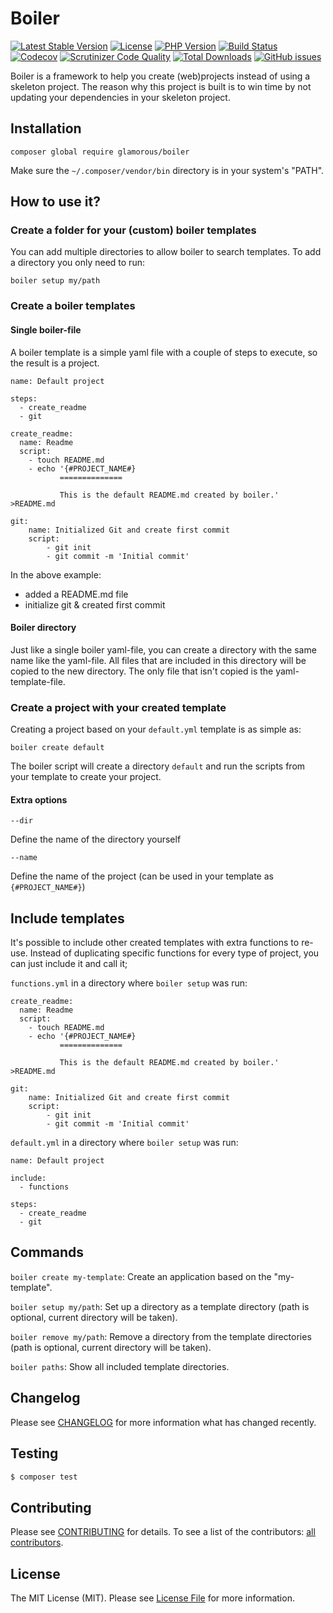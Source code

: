 Boiler
========

[![Latest Stable Version](https://poser.pugx.org/glamorous/boiler/v/stable)](https://packagist.org/packages/glamorous/boiler)
[![License](https://img.shields.io/github/license/glamorous/boiler.svg)](https://github.com/glamorous/boiler)
[![PHP Version](https://img.shields.io/packagist/php-v/glamorous/boiler.svg)]()
[![Build Status](https://img.shields.io/travis/glamorous/boiler.svg)](https://travis-ci.org/glamorous/boiler)
[![Codecov](https://img.shields.io/codecov/c/github/glamorous/boiler.svg)](https://codecov.io/gh/glamorous/boiler)
[![Scrutinizer Code Quality](https://scrutinizer-ci.com/g/glamorous/boiler/badges/quality-score.png)](https://scrutinizer-ci.com/g/glamorous/boiler/)
[![Total Downloads](https://img.shields.io/packagist/dt/glamorous/boiler.svg)](https://packagist.org/packages/glamorous/boiler)
[![GitHub issues](https://img.shields.io/github/issues/glamorous/boiler.svg)](https://github.com/glamorous/boiler/issues)

Boiler is a framework to help you create (web)projects instead of using a skeleton project.
The reason why this project is built is to win time by not updating your dependencies in your skeleton project.


Installation
-------------

``
composer global require glamorous/boiler
``

Make sure the `~/.composer/vendor/bin` directory is in your system's "PATH".


How to use it?
--------------

### Create a folder for your (custom) boiler templates

You can add multiple directories to allow boiler to search templates. To add a directory you only need to run:

```
boiler setup my/path
```

### Create a boiler templates


#### Single boiler-file

A boiler template is a simple yaml file with a couple of steps to execute, so the result is a project.

```
name: Default project

steps:
  - create_readme
  - git

create_readme:
  name: Readme
  script:
    - touch README.md
    - echo '{#PROJECT_NAME#}
           ==============
           
           This is the default README.md created by boiler.' >README.md

git:
    name: Initialized Git and create first commit
    script:
        - git init
        - git commit -m 'Initial commit'

```

In the above example:
- added a README.md file
- initialize git & created first commit

#### Boiler directory

Just like a single boiler yaml-file, you can create a directory with the same name like the yaml-file. 
All files that are included in this directory will be copied to the new directory.
The only file that isn't copied is the yaml-template-file.

### Create a project with your created template

Creating a project based on your `default.yml` template is as simple as:

```
boiler create default
```

The boiler script will create a directory `default` and run the scripts from your template to create your project.

#### Extra options

`--dir`

Define the name of the directory yourself

`--name`

Define the name of the project (can be used in your template as `{#PROJECT_NAME#}`)


Include templates
------------------

It's possible to include other created templates with extra functions to re-use.
Instead of duplicating specific functions for every type of project, you can just include it and call it;

`functions.yml` in a directory where `boiler setup` was run:

```
create_readme:
  name: Readme
  script:
    - touch README.md
    - echo '{#PROJECT_NAME#}
           ==============
           
           This is the default README.md created by boiler.' >README.md

git:
    name: Initialized Git and create first commit
    script:
        - git init
        - git commit -m 'Initial commit'

```

`default.yml` in a directory where `boiler setup` was run:

```
name: Default project

include:
  - functions

steps:
  - create_readme
  - git

```

Commands
---------

`boiler create my-template`: Create an application based on the "my-template".

`boiler setup my/path`: Set up a directory as a template directory (path is optional, current directory will be taken).

`boiler remove my/path`: Remove a directory from the template directories (path is optional, current directory will be taken).

`boiler paths`: Show all included template directories.


Changelog
---------

Please see [CHANGELOG](CHANGELOG.md) for more information what has changed recently.

Testing
--------

``` bash
$ composer test
```

Contributing
-------------

Please see [CONTRIBUTING](CONTRIBUTING.md) for details. To see a list of the contributors: [all contributors](../../contributors).

License
---------

The MIT License (MIT). Please see [License File](LICENSE.md) for more information.
